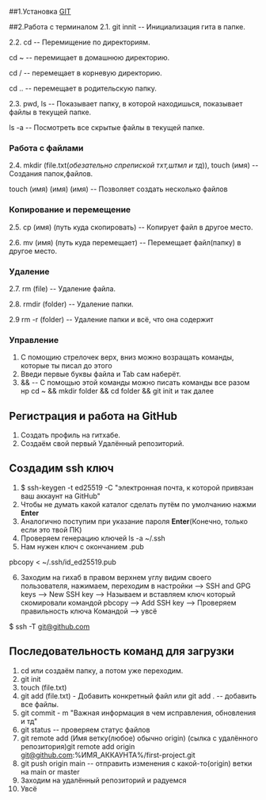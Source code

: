 ##1.Установка [GIT](https://git-scm.com/book/ru/v2/Введение-Установка-Git)

##2.Работа с терминалом
2.1. git innit -- Инициализация гита в папке. 

2.2. cd -- Перемищение по директориям.

cd ~ -- перемищает в домашнюю директорию. 

cd / -- перемещает в корневую директорию. 

cd .. -- перемещает в родительскую папку. 

2.3. pwd, ls -- Показывает папку, в которой находишься, показывает файлы в текущей папке. 

ls -a -- Посмотреть все скрытые файлы в текущей папке. 


### Работа с файлами
2.4. mkdir (file.txt(*_обезательно спрепиской тхт,штмл и тд_*)), touch (имя) -- Создания папок,файлов. 

touch (имя) (имя) (имя) -- Позволяет создать несколько файлов

### Копирование и перемещение
 2.5. cp (имя) (путь куда скопировать) -- Копирует файл в другое место. 
 
 
 2.6. mv (имя) (путь куда перемещает) -- Перемещает файл(папку) в другое место. 
 
###  Удаление
2.7. rm (file) -- Удаление файла. 

2.8. rmdir (folder) -- Удаление папки. 

2.9 rm -r (folder) -- Удаление папки и всё, что она содержит

### Управление 
1. С помощию стрелочек верх, вниз можно возращать команды, которые ты писал до этого
2. Введи первые буквы файла и Tab сам наберёт. 
3.  && -- С помощью этой команды можно писать команды все разом нр cd ~ && mkdir folder && cd folder && git init и так далее

## Регистрация и работа на GitHub
1. Создать профиль на гитхабе. 
2. Создаём свой первый Удалённый репозиторий.
 
## Создадим ssh ключ
1. $ ssh-keygen -t ed25519 -C "электронная почта, к которой привязан ваш аккаунт на GitHub"
2. Чтобы не думать какой каталог сделать путём по умолчанию нажми **Enter**
3. Аналогично поступим при указание пароля **Enter**(Конечно, только если это твой ПК)
4. Проверяем генерацию ключей ls -a ~/.ssh
5. Нам нужен ключ с окончанием .pub

 pbcopy < ~/.ssh/id_ed25519.pub 
 
 6. Заходим на гихаб в правом верхнем углу видим своего пользователя, нажимаем, переходим в настройки --> SSH and GPG keys --> New SSH key --> Называем и вставляем ключ который скомировали командой pbcopy --> Add SSH key --> Проверяем правильность ключа Командой --> увсё

 $ ssh -T git@github.com
 
 ## Последовательность команд для загрузки
 
 1. cd или создаём папку, а потом уже переходим. 
 2. git init 
 3. touch (file.txt)
 4. git add (file.txt) - Добавить конкретный файл или git add . -- добавить все файлы. 
 5. git commit - m "Важная информация в чем исправления, обновления и тд"
 6. git status -- проверяем статус файлов 
 7. git remote add (Имя ветку(любое) обычно origin) (сылка с удалённого репозитория)git remote add origin git@github.com:%ИМЯ_АККАУНТА%/first-project.git 
 8. git push origin main -- отправить изменения с какой-то(origin) ветки на main or master 
 9. Заходим на удалённый репозиторий и радуемся
 10. Увсё
 